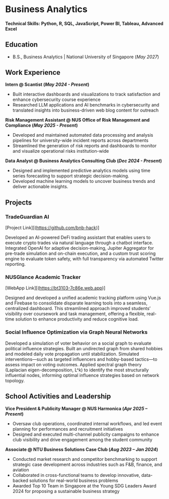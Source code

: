 # Business Analytics

#### Technical Skills: Python, R, SQL, JavaScript, Power BI, Tableau, Advanced Excel

## Education			        		
- B.S., Business Analytics | National University of Singapore (_May 2027_)

## Work Experience
**Intern @ Scantist (_May 2024 - Present_)**
- Built interactive dashboards and visualizations to track satisfaction and enhance cybersecurity course experience
- Researched LLM applications and AI benchmarks in cybersecurity and translated insights into business-driven web blog content for outreach

**Risk Management Assistant @ NUS Office of Risk Management and Compliance (_May 2025 - Present_)**
- Developed and maintained automated data processing and analysis pipelines for university-wide incident reports across departments
- Streamlined the generation of risk reports and dashboards to monitor and visualize operational risks institution-wide

**Data Analyst @ Business Analytics Consulting Club (_Dec 2024 - Present_)**
- Designed and implemented predictive analytics models using time series forecasting to support strategic decision-making.
- Developed machine learning models to uncover business trends and deliver actionable insights.

## Projects

### TradeGuardian AI
[Project Link][(https://github.com/bnb-hack)]

Developed an AI-powered DeFi trading assistant that enables users to execute crypto trades via natural language through a chatbot interface. Integrated OpenAI for adaptive decision-making, Jupiter Aggregator for pre-trade simulation and on-chain execution, and a custom trust scoring engine to evaluate token safety, with full transparency via automated Twitter reporting.

### NUSGlance Academic Tracker
[WebApp Link][(https://bt3103-7c86e.web.app)]

Designed and developed a unified academic tracking platform using Vue.js and Firebase to consolidate disparate learning tools into a seamless, centralized dashboard. This streamlined approach improved students’ visibility over coursework and task management, offering a flexible, real-time solution to enhance productivity and reduce cognitive load.

### Social Influence Optimization via Graph Neural Networks 

Developed a simulation of voter behavior on a social graph to evaluate political influence strategies. Built an undirected graph from shared hobbies and modeled daily vote propagation until stabilization. Simulated interventions—such as targeted influencers and hobby-based tactics—to assess impact on voting outcomes. Applied spectral graph theory (Laplacian eigen-decomposition, L^k) to identify the most structurally influential nodes, informing optimal influence strategies based on network topology.


## School Activities and Leadership

**Vice President & Publicity Manager  @ NUS Harmonica (_Apr 2025 – Present_)** 
- Oversaw club operations, coordinated internal workflows, and led event planning for performances and recruitment initiatives
- Designed and executed multi-channel publicity campaigns to enhance club visibility and drive engagement among the student community
 
**Associate  @ NTU Business Solutions Case Club (_Aug 2023 – Jan 2024_)** 
- Conducted market research and competitor benchmarking to support strategic case development across industries such as F&B, finance, and aviation
- Collaborated in cross-functional teams to develop innovative, data-backed solutions for real-world business problems
- Awarded Top 10 Team in Singapore at the Young SDG Leaders Award 2024 for proposing a sustainable business strategy


